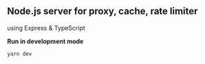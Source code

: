 ## Node.js server for proxy, cache, rate limiter

using Express & TypeScript

**Run in development mode**

```shell
yarn dev
```
